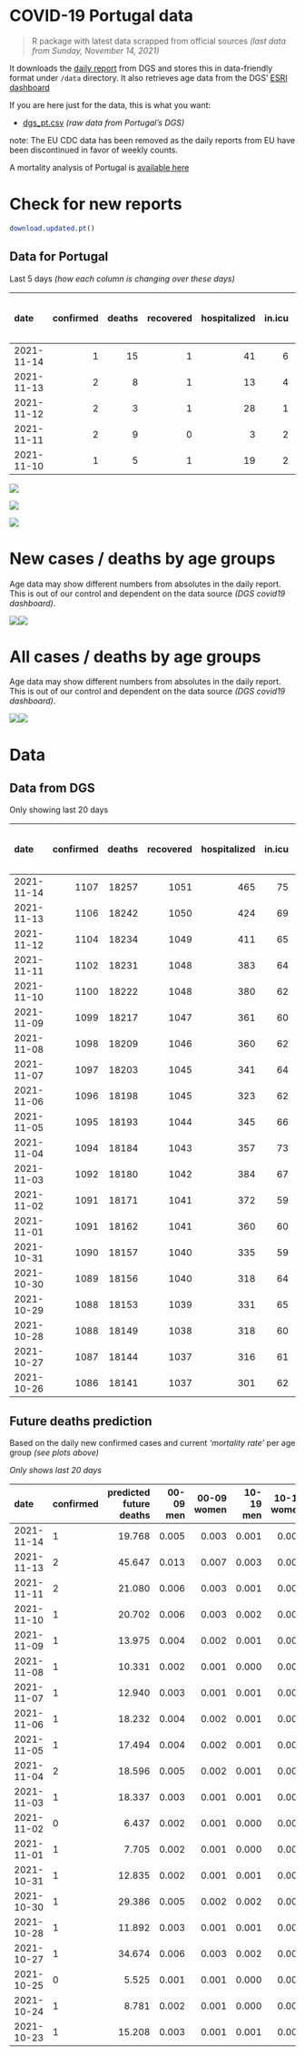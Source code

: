 COVID-19 Portugal data
================

> R package with latest data scrapped from official sources *(last data
> from Sunday, November 14, 2021)*

It downloads the [daily
report](https://covid19.min-saude.pt/relatorio-de-situacao/) from DGS
and stores this in data-friendly format under `/data` directory. It also
retrieves age data from the DGS’ [ESRI
dashboard](https://covid19.min-saude.pt/ponto-de-situacao-atual-em-portugal/)

If you are here just for the data, this is what you want:

-   [dgs\_pt.csv](raw/master/data/dgs_pt.csv) *(raw data from Portugal’s
    DGS)*

note: The EU CDC data has been removed as the daily reports from EU have
been discontinued in favor of weekly counts.

A mortality analysis of Portugal is [available
here](https://averissimo.github.io/covid19-analysis/mortality.html)

# Check for new reports

``` r
download.updated.pt()
```

## Data for Portugal

Last 5 days *(how each column is changing over these days)*

| date       | confirmed | deaths | recovered | hospitalized | in.icu | first vaccine | second vaccine | confirmed m 00-09 | confirmed w 00-09 | confirmed m 10-19 | confirmed w 10-19 | confirmed m 20-29 | confirmed w 20-29 | confirmed m 30-39 | confirmed w 30-39 | confirmed m 40-49 | confirmed w 40-49 | confirmed m 50-59 | confirmed w 50-59 | confirmed m 60-69 | confirmed w 60-69 | confirmed m 70-79 | confirmed w 70-79 | confirmed m 80+ | confirmed w 80+ | death m 00-09 | death w 00-09 | death m 10-19 | death w 10-19 | death m 20-29 | death w 20-29 | death m 30-39 | death w 30-39 | death m 40-49 | death w 40-49 | death m 50-59 | death w 50-59 | death m 60-69 | death w 60-69 | death m 70-79 | death w 70-79 | death m 80+ | death w 80+ |
|:-----------|----------:|-------:|----------:|-------------:|-------:|--------------:|---------------:|------------------:|------------------:|------------------:|------------------:|------------------:|------------------:|------------------:|------------------:|------------------:|------------------:|------------------:|------------------:|------------------:|------------------:|------------------:|------------------:|----------------:|----------------:|--------------:|--------------:|--------------:|--------------:|--------------:|--------------:|--------------:|--------------:|--------------:|--------------:|--------------:|--------------:|--------------:|--------------:|--------------:|--------------:|------------:|------------:|
| 2021-11-14 |         1 |     15 |         1 |           41 |      6 |            NA |             NA |                85 |                92 |                76 |                74 |               122 |                78 |                92 |               126 |               114 |               111 |                99 |                97 |                78 |                70 |                50 |                50 |              21 |              47 |             0 |             0 |             0 |             0 |             0 |             0 |             0 |             0 |             0 |             0 |             0 |             0 |             3 |             1 |             1 |             2 |           6 |           2 |
| 2021-11-13 |         2 |      8 |         1 |           13 |      4 |            NA |             NA |                NA |                NA |                NA |                NA |                NA |                NA |                NA |                NA |                NA |                NA |                NA |                NA |                NA |                NA |                NA |                NA |              NA |              NA |            NA |            NA |            NA |            NA |            NA |            NA |            NA |            NA |            NA |            NA |            NA |            NA |            NA |            NA |            NA |            NA |          NA |          NA |
| 2021-11-12 |         2 |      3 |         1 |           28 |      1 |            NA |             NA |                NA |                NA |                NA |                NA |                NA |                NA |                NA |                NA |                NA |                NA |                NA |                NA |                NA |                NA |                NA |                NA |              NA |              NA |            NA |            NA |            NA |            NA |            NA |            NA |            NA |            NA |            NA |            NA |            NA |            NA |            NA |            NA |            NA |            NA |          NA |          NA |
| 2021-11-11 |         2 |      9 |         0 |            3 |      2 |            NA |             NA |               110 |               106 |                75 |                60 |               119 |                86 |                90 |               110 |               107 |               122 |                76 |                89 |                58 |                88 |                61 |                54 |              31 |              36 |             0 |             0 |             0 |             0 |             0 |             0 |             0 |             0 |             0 |             0 |             0 |             0 |             0 |             1 |             1 |             2 |           2 |           3 |
| 2021-11-10 |         1 |      5 |         1 |           19 |      2 |            NA |             NA |               104 |               115 |               100 |                75 |               141 |                95 |               115 |               127 |               101 |               156 |                74 |               107 |                92 |                79 |                47 |                61 |              24 |              45 |             0 |             0 |             0 |             0 |             0 |             0 |             0 |             0 |             0 |             0 |             0 |             0 |             0 |             0 |             0 |             1 |           1 |           3 |

![](README_files/figure-gfm/totals-1.svg)<!-- -->

![](README_files/figure-gfm/differential-1.svg)<!-- -->

![](README_files/figure-gfm/differential_7days-1.svg)<!-- -->

# New cases / deaths by age groups

Age data may show different numbers from absolutes in the daily report.
This is out of our control and dependent on the data source *(DGS
covid19 dashboard)*.

![](README_files/figure-gfm/new_cases_deaths-1.svg)<!-- -->![](README_files/figure-gfm/new_cases_deaths-2.svg)<!-- -->

# All cases / deaths by age groups

Age data may show different numbers from absolutes in the daily report.
This is out of our control and dependent on the data source *(DGS
covid19 dashboard)*.

![](README_files/figure-gfm/total_cases_deaths-1.svg)<!-- -->![](README_files/figure-gfm/total_cases_deaths-2.svg)<!-- -->

# Data

## Data from DGS

Only showing last 20 days

| date       | confirmed | deaths | recovered | hospitalized | in.icu | confirmed m 00-09 | confirmed w 00-09 | confirmed m 10-19 | confirmed w 10-19 | confirmed m 20-29 | confirmed w 20-29 | confirmed m 30-39 | confirmed w 30-39 | confirmed m 40-49 | confirmed w 40-49 | confirmed m 50-59 | confirmed w 50-59 | confirmed m 60-69 | confirmed w 60-69 | confirmed m 70-79 | confirmed w 70-79 | confirmed m 80+ | confirmed w 80+ | death m 00-09 | death w 00-09 | death m 10-19 | death w 10-19 | death m 20-29 | death w 20-29 | death m 30-39 | death w 30-39 | death m 40-49 | death w 40-49 | death m 50-59 | death w 50-59 | death m 60-69 | death w 60-69 | death m 70-79 | death w 70-79 | death m 80+ | death w 80+ | first vaccine | second vaccine |
|:-----------|----------:|-------:|----------:|-------------:|-------:|------------------:|------------------:|------------------:|------------------:|------------------:|------------------:|------------------:|------------------:|------------------:|------------------:|------------------:|------------------:|------------------:|------------------:|------------------:|------------------:|----------------:|----------------:|--------------:|--------------:|--------------:|--------------:|--------------:|--------------:|--------------:|--------------:|--------------:|--------------:|--------------:|--------------:|--------------:|--------------:|--------------:|--------------:|------------:|------------:|--------------:|---------------:|
| 2021-11-14 |      1107 |  18257 |      1051 |          465 |     75 |             35900 |             34589 |             59287 |             59258 |             88369 |             91436 |             76802 |             86079 |             79559 |             97745 |             66831 |             83811 |             48937 |             53720 |             31163 |             34994 |           26209 |           52033 |             2 |             1 |             1 |             1 |             8 |             5 |            27 |            20 |           112 |            72 |           366 |           158 |          1149 |           514 |          2432 |          1476 |        5468 |        6445 |            NA |             NA |
| 2021-11-13 |      1106 |  18242 |      1050 |          424 |     69 |             35815 |             34497 |             59211 |             59184 |             88247 |             91358 |             76710 |             85953 |             79445 |             97634 |             66732 |             83714 |             48859 |             53650 |             31113 |             34944 |           26188 |           51986 |             2 |             1 |             1 |             1 |             8 |             5 |            27 |            20 |           112 |            72 |           366 |           158 |          1146 |           513 |          2431 |          1474 |        5462 |        6443 |            NA |             NA |
| 2021-11-12 |      1104 |  18234 |      1049 |          411 |     65 |                NA |                NA |                NA |                NA |                NA |                NA |                NA |                NA |                NA |                NA |                NA |                NA |                NA |                NA |                NA |                NA |              NA |              NA |            NA |            NA |            NA |            NA |            NA |            NA |            NA |            NA |            NA |            NA |            NA |            NA |            NA |            NA |            NA |            NA |          NA |          NA |            NA |             NA |
| 2021-11-11 |      1102 |  18231 |      1048 |          383 |     64 |             35574 |             34265 |             59039 |             59014 |             87946 |             91156 |             76482 |             85722 |             79198 |             97339 |             66503 |             83479 |             48694 |             53441 |             30980 |             34820 |           26138 |           51895 |             2 |             1 |             1 |             1 |             8 |             5 |            27 |            20 |           112 |            72 |           366 |           157 |          1146 |           512 |          2431 |          1473 |        5460 |        6437 |            NA |             NA |
| 2021-11-10 |      1100 |  18222 |      1048 |          380 |     62 |             35464 |             34159 |             58964 |             58954 |             87827 |             91070 |             76392 |             85612 |             79091 |             97217 |             66427 |             83390 |             48636 |             53353 |             30919 |             34766 |           26107 |           51859 |             2 |             1 |             1 |             1 |             8 |             5 |            27 |            20 |           112 |            72 |           366 |           157 |          1146 |           511 |          2430 |          1471 |        5458 |        6434 |            NA |             NA |
| 2021-11-09 |      1099 |  18217 |      1047 |          361 |     60 |             35360 |             34044 |             58864 |             58879 |             87686 |             90975 |             76277 |             85485 |             78990 |             97061 |             66353 |             83283 |             48544 |             53274 |             30872 |             34705 |           26083 |           51814 |             2 |             1 |             1 |             1 |             8 |             5 |            27 |            20 |           112 |            72 |           366 |           157 |          1146 |           511 |          2430 |          1470 |        5457 |        6431 |            NA |             NA |
| 2021-11-08 |      1098 |  18209 |      1046 |          360 |     62 |             35288 |             33974 |             58809 |             58831 |             87563 |             90888 |             76202 |             85391 |             78905 |             96965 |             66279 |             83214 |             48496 |             53210 |             30821 |             34673 |           26065 |           51795 |             2 |             1 |             1 |             1 |             8 |             5 |            27 |            20 |           112 |            72 |           366 |           157 |          1145 |           511 |          2430 |          1470 |        5454 |        6427 |            NA |             NA |
| 2021-11-07 |      1097 |  18203 |      1045 |          341 |     64 |             35259 |             33941 |             58784 |             58808 |             87513 |             90856 |             76165 |             85352 |             78859 |             96932 |             66255 |             83179 |             48465 |             53172 |             30792 |             34647 |           26052 |           51772 |             2 |             1 |             1 |             1 |             8 |             5 |            27 |            20 |           112 |            72 |           366 |           157 |          1144 |           511 |          2429 |          1470 |        5454 |        6423 |            NA |             NA |
| 2021-11-06 |      1096 |  18198 |      1045 |          323 |     62 |             35207 |             33892 |             58719 |             58756 |             87415 |             90795 |             76094 |             85293 |             78771 |             96851 |             66199 |             83110 |             48419 |             53114 |             30753 |             34606 |           26037 |           51750 |             2 |             1 |             1 |             1 |             8 |             5 |            27 |            20 |           112 |            71 |           366 |           157 |          1143 |           511 |          2429 |          1470 |        5453 |        6421 |            NA |             NA |
| 2021-11-05 |      1095 |  18193 |      1044 |          345 |     66 |             35142 |             33820 |             58658 |             58697 |             87305 |             90718 |             76009 |             85223 |             78681 |             96746 |             66129 |             83043 |             48365 |             53059 |             30718 |             34562 |           26016 |           51696 |             2 |             1 |             1 |             1 |             8 |             5 |            27 |            20 |           112 |            71 |           366 |           157 |          1143 |           511 |          2425 |          1470 |        5453 |        6420 |            NA |             NA |
| 2021-11-04 |      1094 |  18184 |      1043 |          357 |     73 |             35065 |             33749 |             58592 |             58630 |             87193 |             90644 |             75907 |             85130 |             78596 |             96633 |             66054 |             82958 |             48306 |             52991 |             30685 |             34517 |           25990 |           51658 |             2 |             1 |             1 |             1 |             8 |             5 |            27 |            20 |           112 |            71 |           366 |           157 |          1142 |           510 |          2424 |          1467 |        5452 |        6418 |            NA |             NA |
| 2021-11-03 |      1092 |  18180 |      1042 |          384 |     67 |             34978 |             33665 |             58506 |             58570 |             87071 |             90548 |             75816 |             85052 |             78493 |             96502 |             65973 |             82865 |             48248 |             52933 |             30639 |             34474 |           25963 |           51620 |             2 |             1 |             1 |             1 |             8 |             5 |            27 |            20 |           112 |            71 |           366 |           157 |          1142 |           510 |          2423 |          1466 |        5452 |        6416 |            NA |             NA |
| 2021-11-02 |      1091 |  18171 |      1041 |          372 |     59 |             34933 |             33626 |             58450 |             58529 |             86947 |             90504 |             75739 |             84973 |             78424 |             96415 |             65916 |             82792 |             48182 |             52879 |             30609 |             34423 |           25946 |           51559 |             2 |             1 |             1 |             1 |             8 |             5 |            27 |            20 |           111 |            71 |           366 |           157 |          1142 |           509 |          2421 |          1465 |        5452 |        6412 |            NA |             NA |
| 2021-11-01 |      1091 |  18162 |      1041 |          360 |     60 |             34902 |             33602 |             58431 |             58517 |             86912 |             90467 |             75707 |             84939 |             78386 |             96390 |             65895 |             82759 |             48157 |             52850 |             30598 |             34406 |           25943 |           51534 |             2 |             1 |             1 |             1 |             8 |             5 |            27 |            20 |           111 |            71 |           366 |           157 |          1142 |           509 |          2421 |          1465 |        5447 |        6408 |            NA |             NA |
| 2021-10-31 |      1090 |  18157 |      1040 |          335 |     59 |             34874 |             33565 |             58407 |             58495 |             86867 |             90435 |             75673 |             84906 |             78349 |             96353 |             65865 |             82735 |             48141 |             52828 |             30578 |             34385 |           25934 |           51514 |             2 |             1 |             1 |             1 |             8 |             5 |            27 |            20 |           111 |            71 |           366 |           157 |          1142 |           509 |          2421 |          1465 |        5445 |        6405 |            NA |             NA |
| 2021-10-30 |      1089 |  18156 |      1040 |          318 |     64 |             34837 |             33521 |             58370 |             58454 |             86791 |             90393 |             75616 |             84862 |             78302 |             96297 |             65821 |             82681 |             48105 |             52789 |             30549 |             34355 |           25916 |           51483 |             2 |             1 |             1 |             1 |             8 |             5 |            27 |            20 |           111 |            71 |           366 |           157 |          1142 |           509 |          2421 |          1465 |        5445 |        6404 |            NA |             NA |
| 2021-10-29 |      1088 |  18153 |      1039 |          331 |     65 |                NA |                NA |                NA |                NA |                NA |                NA |                NA |                NA |                NA |                NA |                NA |                NA |                NA |                NA |                NA |                NA |              NA |              NA |            NA |            NA |            NA |            NA |            NA |            NA |            NA |            NA |            NA |            NA |            NA |            NA |            NA |            NA |            NA |            NA |          NA |          NA |            NA |             NA |
| 2021-10-28 |      1088 |  18149 |      1038 |          318 |     60 |             34748 |             33452 |             58281 |             58373 |             86613 |             90275 |             75488 |             84734 |             78182 |             96166 |             65697 |             82567 |             48023 |             52715 |             30502 |             34300 |           25873 |           51398 |             2 |             1 |             1 |             1 |             8 |             5 |            27 |            20 |           111 |            71 |           366 |           157 |          1142 |           509 |          2421 |          1465 |        5441 |        6401 |            NA |             NA |
| 2021-10-27 |      1087 |  18144 |      1037 |          316 |     61 |             34697 |             33414 |             58234 |             58342 |             86515 |             90216 |             75418 |             84678 |             78124 |             96087 |             65651 |             82501 |             47983 |             52673 |             30469 |             34269 |           25861 |           51369 |             2 |             1 |             1 |             1 |             8 |             5 |            27 |            20 |           111 |            71 |           366 |           157 |          1141 |           509 |          2420 |          1465 |        5440 |        6399 |            NA |             NA |
| 2021-10-26 |      1086 |  18141 |      1037 |          301 |     62 |                NA |                NA |                NA |                NA |                NA |                NA |                NA |                NA |                NA |                NA |                NA |                NA |                NA |                NA |                NA |                NA |              NA |              NA |            NA |            NA |            NA |            NA |            NA |            NA |            NA |            NA |            NA |            NA |            NA |            NA |            NA |            NA |            NA |            NA |          NA |          NA |            NA |             NA |

## Future deaths prediction

Based on the daily new confirmed cases and current *‘mortality rate’*
per age group *(see plots above)*

*Only shows last 20 days*

| date       | confirmed | predicted future deaths | 00-09 men | 00-09 women | 10-19 men | 10-19 women | 20-29 men | 20-29 women | 30-39 men | 30-39 women | 40-49 men | 40-49 women | 50-59 men | 50-59 women | 60-69 men | 60-69 women | 70-79 men | 70-79 women | 80+ men | 80+ women |
|:-----------|:----------|------------------------:|----------:|------------:|----------:|------------:|----------:|------------:|----------:|------------:|----------:|------------:|----------:|------------:|----------:|------------:|----------:|------------:|--------:|----------:|
| 2021-11-14 | 1         |                  19.768 |     0.005 |       0.003 |     0.001 |       0.001 |     0.011 |       0.004 |     0.032 |       0.029 |     0.160 |       0.082 |     0.542 |       0.183 |     1.831 |       0.670 |     3.902 |       2.109 |   4.381 |     5.822 |
| 2021-11-13 | 2         |                  45.647 |     0.013 |       0.007 |     0.003 |       0.003 |     0.027 |       0.011 |     0.080 |       0.054 |     0.348 |       0.217 |     1.254 |       0.443 |     3.874 |       2.000 |    10.379 |       5.230 |  10.432 |    11.272 |
| 2021-11-11 | 2         |                  21.080 |     0.006 |       0.003 |     0.001 |       0.001 |     0.011 |       0.005 |     0.032 |       0.026 |     0.151 |       0.090 |     0.416 |       0.168 |     1.362 |       0.842 |     4.761 |       2.278 |   6.468 |     4.459 |
| 2021-11-10 | 1         |                  20.702 |     0.006 |       0.003 |     0.002 |       0.001 |     0.013 |       0.005 |     0.040 |       0.030 |     0.142 |       0.115 |     0.405 |       0.202 |     2.160 |       0.756 |     3.668 |       2.573 |   5.007 |     5.574 |
| 2021-11-09 | 1         |                  13.975 |     0.004 |       0.002 |     0.001 |       0.001 |     0.011 |       0.005 |     0.026 |       0.022 |     0.120 |       0.071 |     0.405 |       0.130 |     1.127 |       0.612 |     3.980 |       1.350 |   3.755 |     2.353 |
| 2021-11-08 | 1         |                  10.331 |     0.002 |       0.001 |     0.000 |       0.000 |     0.005 |       0.002 |     0.013 |       0.009 |     0.065 |       0.024 |     0.131 |       0.066 |     0.728 |       0.364 |     2.263 |       1.097 |   2.712 |     2.849 |
| 2021-11-07 | 1         |                  12.940 |     0.003 |       0.001 |     0.001 |       0.001 |     0.009 |       0.003 |     0.025 |       0.014 |     0.124 |       0.060 |     0.307 |       0.130 |     1.080 |       0.555 |     3.044 |       1.729 |   3.129 |     2.725 |
| 2021-11-06 | 1         |                  18.232 |     0.004 |       0.002 |     0.001 |       0.001 |     0.010 |       0.004 |     0.030 |       0.016 |     0.127 |       0.077 |     0.383 |       0.126 |     1.268 |       0.526 |     2.731 |       1.856 |   4.381 |     6.689 |
| 2021-11-05 | 1         |                  17.494 |     0.004 |       0.002 |     0.001 |       0.001 |     0.010 |       0.004 |     0.036 |       0.022 |     0.120 |       0.083 |     0.411 |       0.160 |     1.385 |       0.651 |     2.575 |       1.898 |   5.424 |     4.707 |
| 2021-11-04 | 2         |                  18.596 |     0.005 |       0.002 |     0.001 |       0.001 |     0.011 |       0.005 |     0.032 |       0.018 |     0.145 |       0.096 |     0.444 |       0.175 |     1.362 |       0.555 |     3.590 |       1.814 |   5.633 |     4.707 |
| 2021-11-03 | 1         |                  18.337 |     0.003 |       0.001 |     0.001 |       0.001 |     0.011 |       0.002 |     0.027 |       0.018 |     0.097 |       0.064 |     0.312 |       0.138 |     1.550 |       0.517 |     2.341 |       2.151 |   3.547 |     7.556 |
| 2021-11-02 | 0         |                   6.437 |     0.002 |       0.001 |     0.000 |       0.000 |     0.003 |       0.002 |     0.011 |       0.008 |     0.053 |       0.018 |     0.115 |       0.062 |     0.587 |       0.277 |     0.858 |       0.717 |   0.626 |     3.097 |
| 2021-11-01 | 1         |                   7.705 |     0.002 |       0.001 |     0.000 |       0.000 |     0.004 |       0.002 |     0.012 |       0.008 |     0.052 |       0.027 |     0.164 |       0.045 |     0.376 |       0.210 |     1.561 |       0.886 |   1.878 |     2.477 |
| 2021-10-31 | 1         |                  12.835 |     0.002 |       0.001 |     0.001 |       0.001 |     0.007 |       0.002 |     0.020 |       0.010 |     0.066 |       0.041 |     0.241 |       0.102 |     0.845 |       0.373 |     2.263 |       1.265 |   3.755 |     3.840 |
| 2021-10-30 | 1         |                  29.386 |     0.005 |       0.002 |     0.002 |       0.001 |     0.016 |       0.006 |     0.045 |       0.030 |     0.169 |       0.096 |     0.679 |       0.215 |     1.925 |       0.708 |     3.668 |       2.320 |   8.971 |    10.528 |
| 2021-10-28 | 1         |                  11.892 |     0.003 |       0.001 |     0.001 |       0.001 |     0.009 |       0.003 |     0.025 |       0.013 |     0.082 |       0.058 |     0.252 |       0.124 |     0.939 |       0.402 |     2.575 |       1.308 |   2.504 |     3.592 |
| 2021-10-27 | 1         |                  34.674 |     0.006 |       0.003 |     0.002 |       0.001 |     0.014 |       0.005 |     0.052 |       0.025 |     0.189 |       0.092 |     0.542 |       0.232 |     1.573 |       0.804 |     4.370 |       3.079 |  10.432 |    13.253 |
| 2021-10-25 | 0         |                   5.525 |     0.001 |       0.001 |     0.000 |       0.000 |     0.002 |       0.001 |     0.005 |       0.006 |     0.042 |       0.015 |     0.126 |       0.032 |     0.352 |       0.115 |     0.468 |       0.591 |   1.043 |     2.725 |
| 2021-10-24 | 1         |                   8.781 |     0.002 |       0.001 |     0.000 |       0.000 |     0.005 |       0.002 |     0.019 |       0.008 |     0.059 |       0.024 |     0.170 |       0.092 |     0.564 |       0.277 |     2.107 |       1.012 |   2.086 |     2.353 |
| 2021-10-23 | 1         |                  15.208 |     0.003 |       0.001 |     0.001 |       0.000 |     0.007 |       0.003 |     0.027 |       0.014 |     0.089 |       0.047 |     0.208 |       0.083 |     0.986 |       0.421 |     1.717 |       1.561 |   4.590 |     5.450 |

